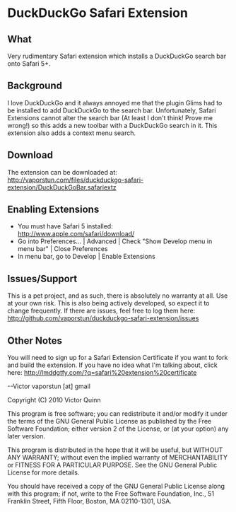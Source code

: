 # DuckDuckGo Safari Extension

## What
Very rudimentary Safari extension which installs a DuckDuckGo search bar onto Safari 5+.


## Background
I love DuckDuckGo and it always annoyed me that the plugin Glims had to be installed to add DuckDuckGo to the search bar. Unfortunately, Safari Extensions cannot alter the search bar (At least I don't think! Prove me wrong!) so this adds a new toolbar with a DuckDuckGo search in it. This extension also adds a context menu search.


## Download
The extension can be downloaded at:  http://vaporstun.com/files/duckduckgo-safari-extension/DuckDuckGoBar.safariextz


## Enabling Extensions
* You must have Safari 5 installed:  http://www.apple.com/safari/download/
* Go into Preferences... | Advanced | Check "Show Develop menu in menu bar" | Close Preferences
* In menu bar, go to Develop | Enable Extensions


## Issues/Support
This is a pet project, and as such, there is absolutely no warranty at all. Use at your own risk. This is also being actively developed, so expect it to change frequently. If there are issues, feel free to log them here:  http://github.com/vaporstun/duckduckgo-safari-extension/issues


## Other Notes
You will need to sign up for a Safari Extension Certificate if you want to fork and build the extension. If you have no idea what I'm talking about, click here: http://lmddgtfy.com/?q=safari%20extension%20certificate


--Victor
vaporstun [at] gmail


Copyright (C) 2010 Victor Quinn

This program is free software; you can redistribute it and/or
modify it under the terms of the GNU General Public License
as published by the Free Software Foundation; either version 2
of the License, or (at your option) any later version.

This program is distributed in the hope that it will be useful,
but WITHOUT ANY WARRANTY; without even the implied warranty of
MERCHANTABILITY or FITNESS FOR A PARTICULAR PURPOSE.  See the
GNU General Public License for more details.

You should have received a copy of the GNU General Public License
along with this program; if not, write to the Free Software
Foundation, Inc., 51 Franklin Street, Fifth Floor, Boston, MA  02110-1301, USA.
